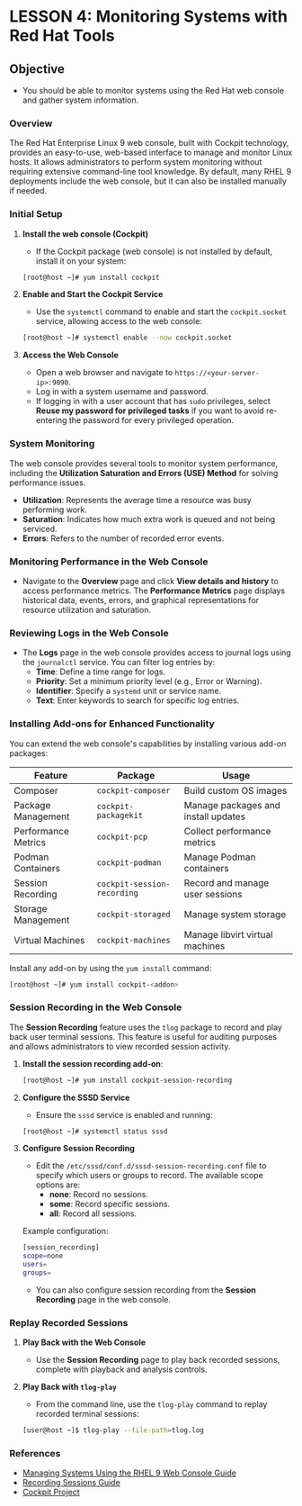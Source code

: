 
# LESSON 4: Monitoring Systems with Red Hat Tools

## Objective

- You should be able to monitor systems using the Red Hat web console and gather system information.

### Overview

The Red Hat Enterprise Linux 9 web console, built with Cockpit technology, provides an easy-to-use, web-based interface to manage and monitor Linux hosts. It allows administrators to perform system monitoring without requiring extensive command-line tool knowledge. By default, many RHEL 9 deployments include the web console, but it can also be installed manually if needed.

### Initial Setup

1. **Install the web console (Cockpit)**

   - If the Cockpit package (web console) is not installed by default, install it on your system:

   ```bash
   [root@host ~]# yum install cockpit
   ```

2. **Enable and Start the Cockpit Service**

   - Use the `systemctl` command to enable and start the `cockpit.socket` service, allowing access to the web console:

   ```bash
   [root@host ~]# systemctl enable --now cockpit.socket
   ```

3. **Access the Web Console**

   - Open a web browser and navigate to `https://<your-server-ip>:9090`.
   - Log in with a system username and password.
   - If logging in with a user account that has `sudo` privileges, select **Reuse my password for privileged tasks** if you want to avoid re-entering the password for every privileged operation.

### System Monitoring

The web console provides several tools to monitor system performance, including the **Utilization Saturation and Errors (USE) Method** for solving performance issues.

- **Utilization**: Represents the average time a resource was busy performing work.
- **Saturation**: Indicates how much extra work is queued and not being serviced.
- **Errors**: Refers to the number of recorded error events.

### Monitoring Performance in the Web Console

- Navigate to the **Overview** page and click **View details and history** to access performance metrics. The **Performance Metrics** page displays historical data, events, errors, and graphical representations for resource utilization and saturation.

### Reviewing Logs in the Web Console

- The **Logs** page in the web console provides access to journal logs using the `journalctl` service. You can filter log entries by:
  - **Time**: Define a time range for logs.
  - **Priority**: Set a minimum priority level (e.g., Error or Warning).
  - **Identifier**: Specify a `systemd` unit or service name.
  - **Text**: Enter keywords to search for specific log entries.

### Installing Add-ons for Enhanced Functionality

You can extend the web console's capabilities by installing various add-on packages:

| Feature             | Package                    | Usage                             |
|---------------------|----------------------------|-----------------------------------|
| Composer            | `cockpit-composer`         | Build custom OS images            |
| Package Management  | `cockpit-packagekit`       | Manage packages and install updates |
| Performance Metrics | `cockpit-pcp`              | Collect performance metrics       |
| Podman Containers   | `cockpit-podman`           | Manage Podman containers          |
| Session Recording   | `cockpit-session-recording`| Record and manage user sessions   |
| Storage Management  | `cockpit-storaged`         | Manage system storage             |
| Virtual Machines    | `cockpit-machines`         | Manage libvirt virtual machines   |

Install any add-on by using the `yum install` command:

```bash
[root@host ~]# yum install cockpit-<addon>
```

### Session Recording in the Web Console

The **Session Recording** feature uses the `tlog` package to record and play back user terminal sessions. This feature is useful for auditing purposes and allows administrators to view recorded session activity.

1. **Install the session recording add-on**:

   ```bash
   [root@host ~]# yum install cockpit-session-recording
   ```

2. **Configure the SSSD Service**

   - Ensure the `sssd` service is enabled and running:

   ```bash
   [root@host ~]# systemctl status sssd
   ```

3. **Configure Session Recording**

   - Edit the `/etc/sssd/conf.d/sssd-session-recording.conf` file to specify which users or groups to record. The available scope options are:
     - **none**: Record no sessions.
     - **some**: Record specific sessions.
     - **all**: Record all sessions.

   Example configuration:

   ```bash
   [session_recording]
   scope=none
   users=
   groups=
   ```

   - You can also configure session recording from the **Session Recording** page in the web console.

### Replay Recorded Sessions

1. **Play Back with the Web Console**
   - Use the **Session Recording** page to play back recorded sessions, complete with playback and analysis controls.

2. **Play Back with `tlog-play`**
   - From the command line, use the `tlog-play` command to replay recorded terminal sessions:

   ```bash
   [user@host ~]$ tlog-play --file-path=tlog.log
   ```

### References

- [Managing Systems Using the RHEL 9 Web Console Guide](https://access.redhat.com/documentation/en-us/red_hat_enterprise_linux/8/htmlsingle/managing_systems_using_the_rhel_8_web_console/index)
- [Recording Sessions Guide](https://access.redhat.com/documentation/en-us/red_hat_enterprise_linux/8/htmlsingle/recording_sessions/index)
- [Cockpit Project](http://www.cockpit-project.org)
